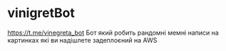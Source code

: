 # vinigretBot

https://t.me/vinegreta_bot Бот який робить рандомні мемні написи на картинках які ви надішлете
задеплоєний на AWS
